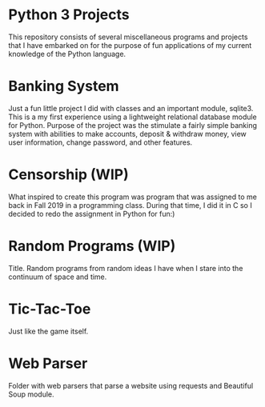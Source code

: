 # Python 3 Projects

This repository consists of several miscellaneous programs and projects that I have embarked on for the purpose of fun applications of my current knowledge of the Python language.

# Banking System
Just a fun little project I did with classes and an important module, sqlite3. This is a my first experience using a lightweight relational database module for Python. Purpose of the project was the stimulate a fairly simple banking system with abilities to make accounts, deposit & withdraw money, view user information, change password, and other features.

# Censorship (WIP)
What inspired to create this program was program that was assigned to me back in Fall 2019 in a programming class. During that time, I did it in C so I decided to redo the assignment in Python for fun:)

# Random Programs (WIP)
Title. Random programs from random ideas I have when I stare into the continuum of space and time.

# Tic-Tac-Toe
Just like the game itself.

# Web Parser
Folder with web parsers that parse a website using requests and Beautiful Soup module. 
